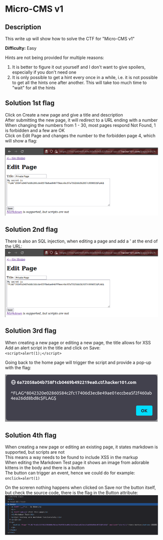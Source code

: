 # Micro-CMS v1

## Description
This write up will show how to solve the CTF for "Micro-CMS v1"

**Difficulty:** Easy

Hints are not being provided for multiple reasons:</br>
1. It is better to figure it out yourself and I don't want to give spoilers, especially if you don't need one
2. It is only possible to get a hint every once in a while, i.e. it is not possible to get all the hints one after another. This will take too much time to "wait" for all the hints

## Solution 1st flag
Click on Create a new page and give a title and description</br>
After submitting the new page, it will redirect to a URL ending with a number</br>
When changing the numbers from 1 - 30, most pages respond Not Found, 1 is forbidden and a few are OK</br>
Click on Edit Page and changes the number to the forbidden page 4, which will show a flag:

![alt](https://github.com/8r0wn13/hacker101_ctf/blob/main/images/Screenshot%20from%202023-08-19%2001-21-07.png?raw=true)

## Solution 2nd flag
There is also an SQL injection, when editing a page and add a ' at the end of the URL:
![alt](https://github.com/8r0wn13/hacker101_ctf/blob/main/images/Screenshot%20from%202023-08-19%2001-21-07.png?raw=true)

## Solution 3rd flag
When creating a new page or editing a new page, the title allows for XSS</br>
Add an alert script in the title and click on Save:</br>
`<script>alert(1);</script>`

Going back to the home page will trigger the script and provide a pop-up with the flag:

![alt](https://github.com/8r0wn13/hacker101_ctf/blob/main/images/Screenshot%20from%202023-09-05%2021-56-13.png?raw=true)

## Solution 4th flag
When creating a new page or editing an existing page, it states markdown is supported, but scripts are not</br>
This means a way needs to be found to include XSS in the markup</br>
When editing the Markdown Test page it shows an image from adorable kittens in the body and there is a button</br>
The button can trigger an event, hence we could do for example:</br>
`onclick=alert(1)`

On the screren nothing happens when clicked on Save nor the button itself, but check the source code, there is the flag in the Button attribute:</br>
![alt](https://github.com/8r0wn13/hacker101_ctf/blob/main/images/Screenshot%20from%202023-09-05%2022-08-44.png?raw=true)
